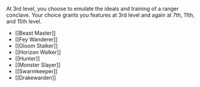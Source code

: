 At 3rd level, you choose to emulate the ideals and training of a ranger conclave. Your choice grants you features at 3rd level and again at 7th, 11th, and 15th level.
- [[Beast Master]]
- [[Fey Wanderer]]
- [[Gloom Stalker]]
- [[Horizon Walker]]
- [[Hunter]]
- [[Monster Slayer]]
- [[Swarmkeeper]]
- [[Drakewarden]]